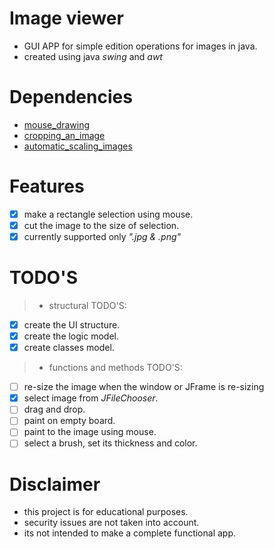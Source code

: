 # Image viewer
- GUI APP for simple edition operations for images in java.
- created using java *swing* and *awt*

# Dependencies
- [mouse_drawing](http://www.java2s.com/Tutorials/Java/Graphics_How_to/Screen/Screen_shoot_capture_and_select_an_area_to_cut_with_mouse.htm)
- [cropping_an_image](https://copyprogramming.com/howto/how-do-i-crop-an-image-in-java)
- [automatic_scaling_images](https://www.codejava.net/java-se/graphics/drawing-an-image-with-automatic-scaling)

# Features
- [x] make a rectangle selection using mouse.
- [x] cut the image to the size of selection.
- [x] currently supported only *".jpg & .png"*

# TODO'S
>- structural TODO'S:
- [x] create the UI structure.
- [x] create the logic model.
- [x] create classes model.
>- functions and methods TODO'S:
- [ ] re-size the image when the window or JFrame is re-sizing
- [x] select image from *JFileChooser*.
- [ ] drag and drop.
- [ ] paint on empty board.
- [ ] paint to the image using mouse.
- [ ] select a brush, set its thickness and color.

# Disclaimer
- this project is for educational purposes.
- security issues are not taken into account.
- its not intended to make a complete functional app.
